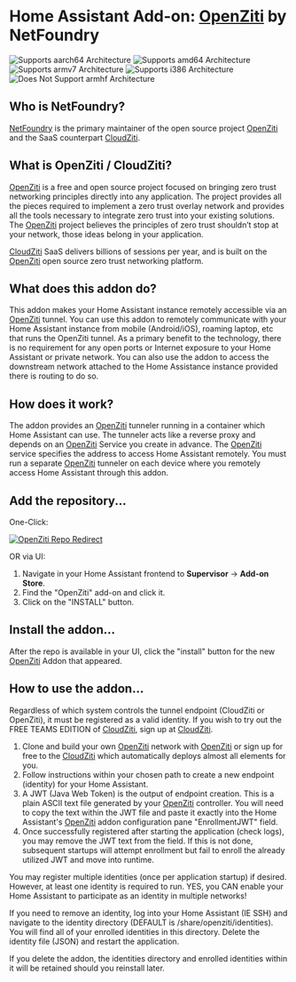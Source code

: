 # Home Assistant Add-on: [OpenZiti](https://github.com/openziti) by NetFoundry

![Supports aarch64 Architecture][aarch64-shield]
![Supports amd64 Architecture][amd64-shield]
![Supports armv7 Architecture][armv7-shield]
![Supports i386 Architecture][i386-shield]
![Does Not Support armhf Architecture][armhf-shield]

## Who is NetFoundry?

[NetFoundry](https://netfoundry.io) is the primary maintainer of the open source project [OpenZiti](https://github.com/openziti) and the SaaS counterpart [CloudZiti](https://nfconsole.io).

## What is OpenZiti / CloudZiti?

[OpenZiti](https://github.com/openziti) is a free and open source project focused on bringing zero trust networking principles directly into any application. The project provides all the pieces required to implement a zero trust overlay network and provides all the tools necessary to integrate zero trust into your existing solutions. The [OpenZiti](https://github.com/openziti) project believes the principles of zero trust shouldn’t stop at your network, those ideas belong in your application.

[CloudZiti](https://nfconsole.io) SaaS delivers billions of sessions per year, and is built on the [OpenZiti](https://github.com/openziti) open source zero trust networking platform.

## What does this addon do?

This addon makes your Home Assistant instance remotely accessible via an [OpenZiti](https://github.com/openziti) tunnel. You can use this addon to remotely communicate with your Home Assistant instance from mobile (Android/iOS), roaming laptop, etc that runs the OpenZiti tunnel. As a primary benefit to the technology, there is no requirement for any open ports or Internet exposure to your Home Assistant or private network. You can also use the addon to access the downstream network attached to the Home Assistance instance provided there is routing to do so.

## How does it work?

The addon provides an [OpenZiti](https://github.com/openziti) tunneler running in a container which Home Assistant can use. The tunneler acts like a reverse proxy and depends on an [OpenZiti](https://github.com/openziti) Service you create in advance. The [OpenZiti](https://github.com/openziti) service specifies the address to access Home Assistant remotely. You must run a separate [OpenZiti](https://github.com/openziti) tunneler on each device where you remotely access Home Assistant through this addon.

## Add the repository...

One-Click:

[![OpenZiti Repo Redirect](https://my.home-assistant.io/badges/supervisor_add_addon_repository.svg)](https://my.home-assistant.io/redirect/supervisor_add_addon_repository/?repository_url=https%3A%2F%2Fgithub.com%2FNicFragale%2FHA-NetFoundry)

OR via UI:

1. Navigate in your Home Assistant frontend to **Supervisor** -> **Add-on Store**.
2. Find the "OpenZiti" add-on and click it.
3. Click on the "INSTALL" button.

## Install the addon...

After the repo is available in your UI, click the "install" button for the new [OpenZiti](https://github.com/openziti) Addon that appeared.

## How to use the addon...

Regardless of which system controls the tunnel endpoint (CloudZiti or OpenZiti), it must be registered as a valid identity. If you wish to try out the FREE TEAMS EDITION of [CloudZiti](https://nfconsole.io/signup), sign up at [CloudZiti](https://nfconsole.io/signup).

1. Clone and build your own [OpenZiti](https://github.com/openziti) network with [OpenZiti](https://github.com/openziti) or sign up for free to the [CloudZiti](https://nfconsole.io/signup) which automatically deploys almost all elements for you.
2. Follow instructions within your chosen path to create a new endpoint (identity) for your Home Assistant.
3. A JWT (Java Web Token) is the output of endpoint creation. This is a plain ASCII text file generated by your [OpenZiti](https://github.com/openziti) controller. You will need to copy the text within the JWT file and paste it exactly into the Home Assistant's [OpenZiti](https://github.com/openziti) addon configuration pane "EnrollmentJWT" field.
4. Once successfully registered after starting the application (check logs), you may remove the JWT text from the field. If this is not done, subsequent startups will attempt enrollment but fail to enroll the already utilized JWT and move into runtime.

You may register multiple identities (once per application startup) if desired. However, at least one identity is required to run. YES, you CAN enable your Home Assistant to participate as an identity in multiple networks!

If you need to remove an identity, log into your Home Assistant (IE SSH) and navigate to the identity directory (DEFAULT is /share/openziti/identities). You will find all of your enrolled identities in this directory. Delete the identity file (JSON) and restart the application.

If you delete the addon, the identities directory and enrolled identities within it will be retained should you reinstall later.

[aarch64-shield]: https://img.shields.io/badge/aarch64-yes-green.svg
[amd64-shield]: https://img.shields.io/badge/amd64-yes-green.svg
[armhf-shield]: https://img.shields.io/badge/armhf-no-red.svg
[armv7-shield]: https://img.shields.io/badge/armv7-yes-green.svg
[i386-shield]: https://img.shields.io/badge/i386-yes-green.svg
